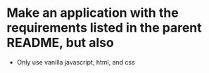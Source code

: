 # Make an application with the requirements listed in the parent README, but also

- Only use vanilla javascript, html, and css
